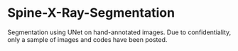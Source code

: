 # Spine-X-Ray-Segmentation
Segmentation using UNet on hand-annotated images. Due to confidentiality, only a sample of images and codes have been posted.
